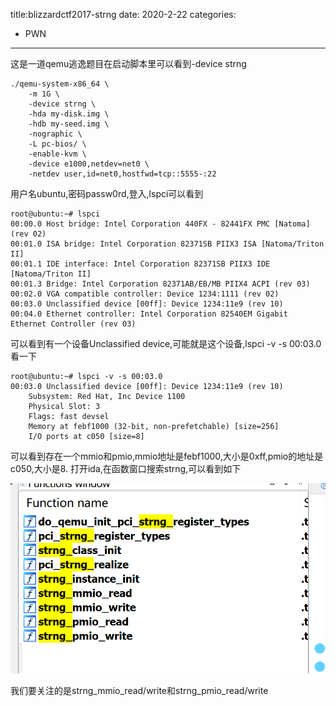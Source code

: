 title:blizzardctf2017-strng
date: 2020-2-22
categories:
- PWN
---

这是一道qemu逃逸题目在启动脚本里可以看到-device strng

```
./qemu-system-x86_64 \
    -m 1G \
    -device strng \
    -hda my-disk.img \
    -hdb my-seed.img \
    -nographic \
    -L pc-bios/ \
    -enable-kvm \
    -device e1000,netdev=net0 \
    -netdev user,id=net0,hostfwd=tcp::5555-:22
```
用户名ubuntu,密码passw0rd,登入,lspci可以看到
```
root@ubuntu:~# lspci
00:00.0 Host bridge: Intel Corporation 440FX - 82441FX PMC [Natoma] (rev 02)
00:01.0 ISA bridge: Intel Corporation 82371SB PIIX3 ISA [Natoma/Triton II]
00:01.1 IDE interface: Intel Corporation 82371SB PIIX3 IDE [Natoma/Triton II]
00:01.3 Bridge: Intel Corporation 82371AB/EB/MB PIIX4 ACPI (rev 03)
00:02.0 VGA compatible controller: Device 1234:1111 (rev 02)
00:03.0 Unclassified device [00ff]: Device 1234:11e9 (rev 10)
00:04.0 Ethernet controller: Intel Corporation 82540EM Gigabit Ethernet Controller (rev 03)
```
可以看到有一个设备Unclassified device,可能就是这个设备,lspci -v -s 00:03.0看一下

```
root@ubuntu:~# lspci -v -s 00:03.0
00:03.0 Unclassified device [00ff]: Device 1234:11e9 (rev 10)
	Subsystem: Red Hat, Inc Device 1100
	Physical Slot: 3
	Flags: fast devsel
	Memory at febf1000 (32-bit, non-prefetchable) [size=256]
	I/O ports at c050 [size=8]
```

可以看到存在一个mmio和pmio,mmio地址是febf1000,大小是0xff,pmio的地址是c050,大小是8.
打开ida,在函数窗口搜索strng,可以看到如下



![s](../IMAGE/strng1.png)

我们要关注的是strng_mmio_read/write和strng_pmio_read/write

